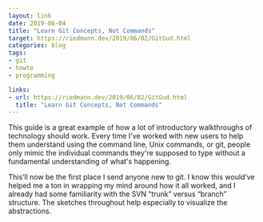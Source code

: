 ```yaml
---
layout: link
date: 2019-06-04
title: "Learn Git Concepts, Not Commands"
target: https://riedmann.dev/2019/06/02/GitGud.html
categories: blog
tags:
- git
- howto
- programming

links:
- url: https://riedmann.dev/2019/06/02/GitGud.html
  title: "Learn Git Concepts, Not Commands"
---
```


This guide is a great example of how a lot of introductory walkthroughs of technology should work. Every time I've worked with new users to help them understand using the command line, Unix commands, or git, people only mimic the individual commands they're supposed to type without a fundamental understanding of what's happening.

This’ll now be the first place I send anyone new to git. I know this would’ve helped me a ton in wrapping my mind around how it all worked, and I already had some familiarity with the SVN “trunk” versus “branch” structure. The sketches throughout help especially to visualize the abstractions.
